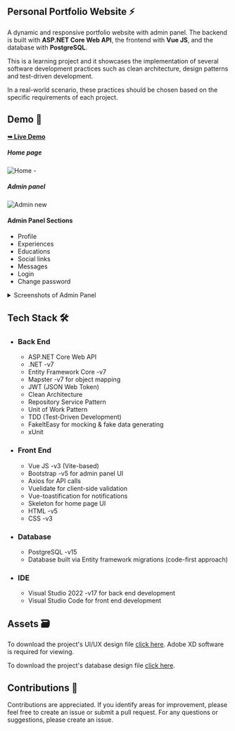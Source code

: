 <h2> Personal Portfolio Website ⚡</h2>

A dynamic and responsive portfolio website with admin panel. The backend is built with **ASP.NET Core Web API**, the frontend with **Vue JS**, and the database with **PostgreSQL**.

This is a learning project and it showcases the implementation of several software development practices such as clean architecture, design patterns and test-driven development.

In a real-world scenario, these practices should be chosen based on the specific requirements of each project.


 
<h2>Demo 🚀</h2>

<a href="https://sara-rasoulian.ir"><strong>➥ Live Demo</strong></a>

<h5>Home page</h5>

![Home -](https://github.com/SaraRasoulian/DotNet-Vue-Portfolio-Website/assets/51083712/b2872aeb-51c0-4452-8e6d-f7df9892b33c)

<h5>Admin panel</h5>

![Admin new](https://github.com/SaraRasoulian/DotNet-Vue-Portfolio-Website/assets/51083712/dbd59886-8985-4481-8e93-1dedbf5b2219)


<h4>Admin Panel Sections </h4>

* Profile
* Experiences
* Educations
* Social links
* Messages
* Login
* Change password

<details>

<summary>Screenshots of Admin Panel</summary>


![1- Login](https://github.com/SaraRasoulian/.Net-Vue-Portfolio/assets/51083712/a323b561-3f06-4b10-9335-6c9579960bec)

![2 Social links - edit](https://github.com/SaraRasoulian/.Net-Vue-Portfolio/assets/51083712/8e4fbea7-fe34-4f85-b73f-3f0145085dfb)

![3 admin](https://github.com/SaraRasoulian/.Net-Vue-Portfolio/assets/51083712/e92fd6a6-6ea2-422b-813c-0f8bad2c119d)


![Admin new](https://github.com/SaraRasoulian/.Net-Vue-Portfolio/assets/51083712/8e6748fb-39ce-4b20-80d9-677ef4df239b)



</details>


<h2>Tech Stack 🛠️</h2>

- ###	Back End
  -	ASP.NET Core Web API
  - .NET -v7
  - Entity Framework Core -v7
  - Mapster -v7 for object mapping
  - JWT (JSON Web Token)
  - Clean Architecture
  - Repository Service Pattern
  - Unit of Work Pattern
  - TDD (Test-Driven Development)  
  - FakeItEasy for mocking & fake data generating
  - xUnit

- ### Front End 
  - Vue JS -v3 (Vite-based)
  - Bootstrap -v5 for admin panel UI
  - Axios for API calls
  - Vuelidate for client-side validation
  - Vue-toastification for notifications
  - Skeleton for home page UI
  - HTML -v5
  - CSS -v3
 
- ### Database
  - PostgreSQL -v15
  - Database built via Entity framework migrations (code-first approach)
 
- ### IDE
  - Visual Studio 2022 -v17 for back end development
  - Visual Studio Code for front end development


<h2>Assets 🗃️</h2>

To download the project's UI/UX design file [click here](https://github.com/SaraRasoulian/DotNet-Vue-Portfolio-Website/files/14462479/Home.Page.Admin.Panel.zip).
Adobe XD software is required for viewing.

To download the project's database design file [click here](https://github.com/SaraRasoulian/.Net-Vue-Portfolio/files/14537053/Portfolio-Database-Design.pdf).

<h2>Contributions 🤝</h2>
<p>Contributions are appreciated. If you identify areas for improvement, please feel free to create an issue or submit a pull request. For any questions or suggestions, please create an issue.</p>

